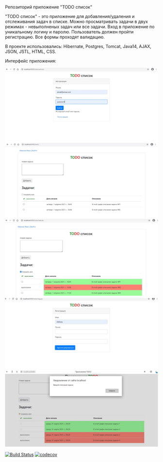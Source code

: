 Репозиторий приложение "TODO список"

"TODO список" - это приложение для добавления/удаления и отслеживания задач в списке. 
Можно просматривать задачи в двух режимах - невыполненых задач или все задачи.
Вход в приложение по уникальному логину и паролю. Пользователь должен пройти регистрацию.
Все формы проходят валидацию.

В проекте использовались: Hibernate, Postgres, Tomcat, Java14, AJAX, JSON, JSTL, HTML, CSS.

Интерфейс приложения:

![alt text](https://raw.githubusercontent.com/Alexey710/job4j_todo/master/images/auth.JPG)
![alt text](https://raw.githubusercontent.com/Alexey710/job4j_todo/master/images/main_menu.JPG)
![alt text](https://raw.githubusercontent.com/Alexey710/job4j_todo/master/images/main_menu2.JPG)
![alt text](https://raw.githubusercontent.com/Alexey710/job4j_todo/master/images/reg.JPG)
![alt text](https://github.com/Alexey710/job4j_todo/blob/master/images/validation.JPG)



[![Build Status](https://travis-ci.org/Alexey710/job4j_todo.svg?branch=master)](https://travis-ci.org/Alexey710/job4j_todo)
[![codecov](https://codecov.io/gh/Alexey710/job4j_todo/branch/master/graph/badge.svg)](https://codecov.io/gh/Alexey710/job4j_todo)